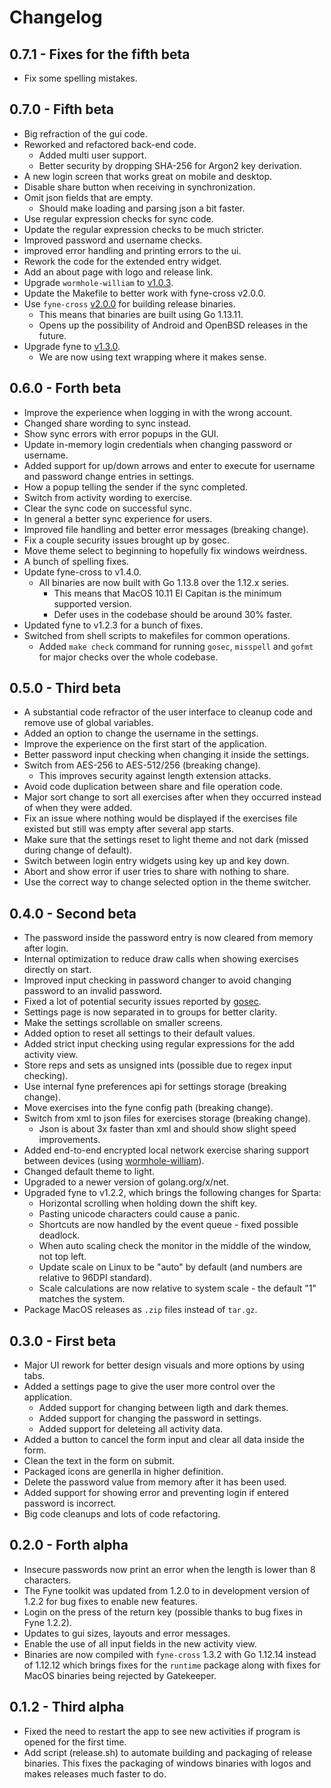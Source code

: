 # Changelog

## 0.7.1 - Fixes for the fifth beta
- Fix some spelling mistakes.

## 0.7.0 - Fifth beta

- Big refraction of the gui code.
- Reworked and refactored back-end code.
  - Added multi user support.
  - Better security by dropping SHA-256 for Argon2 key derivation.
- A new login screen that works great on mobile and desktop.
- Disable share button when receiving in synchronization.
- Omit json fields that are empty.
  - Should make loading and parsing json a bit faster.
- Use regular expression checks for sync code.
- Update the regular expression checks to be much stricter.
- Improved password and username checks.
- improved error handling and printing errors to the ui.
- Rework the code for the extended entry widget.
- Add an about page with logo and release link.
- Upgrade `wormhole-william` to [v1.0.3](https://github.com/psanford/wormhole-william/releases/tag/v1.0.3).
- Update the Makefile to better work with fyne-cross v2.0.0.
- Use `fyne-cross` [v2.0.0](https://github.com/lucor/fyne-cross/releases/tag/v2.0.0) for building release binaries.
  - This means that binaries are built using Go 1.13.11.
  - Opens up the possibility of Android and OpenBSD releases in the future.
- Upgrade fyne to [v1.3.0](https://github.com/fyne-io/fyne/releases/tag/v1.3.0).
  - We are now using text wrapping where it makes sense.

## 0.6.0 - Forth beta
- Improve the experience when logging in with the wrong account.
- Changed share wording to sync instead.
- Show sync errors with error popups in the GUI.
- Update in-memory login credentials when changing password or username.
- Added support for up/down arrows and enter to execute for username and password change entries in settings.
- How a popup telling the sender if the sync completed.
- Switch from activity wording to exercise.
- Clear the sync code on successful sync.
- In general a better sync experience for users.
- Improved file handling and better error messages (breaking change).
- Fix a couple security issues brought up by gosec.
- Move theme select to beginning to hopefully fix windows weirdness.
- A bunch of spelling fixes.
- Update fyne-cross to v1.4.0.
  - All binaries are now built with Go 1.13.8 over the 1.12.x series.
    - This means that MacOS 10.11 El Capitan is the minimum supported version.
    - Defer uses in the codebase should be around 30% faster.
- Updated fyne to v1.2.3 for a bunch of fixes.
- Switched from shell scripts to makefiles for common operations.
  - Added `make check` command for running `gosec`, `misspell` and `gofmt` for major checks over the whole codebase.

## 0.5.0 - Third beta
- A substantial code refractor of the user interface to cleanup code and remove use of global variables.
- Added an option to change the username in the settings.
- Improve the experience on the first start of the application.
- Better password input checking when changing it inside the settings.
- Switch from AES-256 to AES-512/256 (breaking change).
  - This improves security against length extension attacks.
- Avoid code duplication between share and file operation code.
- Major sort change to sort all exercises after when they occurred instead of when they were added.
- Fix an issue where nothing would be displayed if the exercises file existed but still was empty after several app starts.
- Make sure that the settings reset to light theme and not dark (missed during change of default).
- Switch between login entry widgets using key up and key down.
- Abort and show error if user tries to share with nothing to share.
- Use the correct way to change selected option in the theme switcher.

## 0.4.0 - Second beta
- The password inside the password entry is now cleared from memory after login.
- Internal optimization to reduce draw calls when showing exercises directly on start.
- Improved input checking in password changer to avoid changing password to an invalid password.
- Fixed a lot of potential security issues reported by [gosec](https://github.com/securego/gosec).
- Settings page is now separated in to groups for better clarity.
- Make the settings scrollable on smaller screens.
- Added option to reset all settings to their default values.
- Added strict input checking using regular expressions for the add activity view.
- Store reps and sets as unsigned ints (possible due to regex input checking).
- Use internal fyne preferences api for settings storage (breaking change).
- Move exercises into the fyne config path (breaking change).
- Switch from xml to json files for exercises storage (breaking change).
  - Json is about 3x faster than xml and should show slight speed improvements.
- Added end-to-end encrypted local network exercise sharing support between devices (using [wormhole-william](https://github.com/psanford/wormhole-william)).
- Changed default theme to light.
- Upgraded to a newer version of golang.org/x/net.
- Upgraded fyne to v1.2.2, which brings the following changes for Sparta:
  - Horizontal scrolling when holding down the shift key.
  - Pasting unicode characters could cause a panic.
  - Shortcuts are now handled by the event queue - fixed possible deadlock.
  - When auto scaling check the monitor in the middle of the window, not top left.
  - Update scale on Linux to be "auto" by default (and numbers are relative to 96DPI standard).
  - Scale calculations are now relative to system scale - the default "1" matches the system.
- Package MacOS releases as `.zip` files instead of `tar.gz`.


## 0.3.0 - First beta
- Major UI rework for better design visuals and more options by using tabs.
- Added a settings page to give the user more control over the application.
  - Added support for changing between ligth and dark themes.
  - Added support for changing the password in settings.
  - Added support for deleteing all activity data.
- Added a button to cancel the form input and clear all data inside the form.
- Clean the text in the form on submit.
- Packaged icons are generlla in higher definition.
- Delete the password value from memory after it has been used.
- Added support for showing error and preventing login if entered password is incorrect.
- Big code cleanups and lots of code refactoring. 

## 0.2.0 - Forth alpha
- Insecure passwords now print an error when the length is lower than 8 characters.
- The Fyne toolkit was updated from 1.2.0 to in development version of 1.2.2 for bug fixes to enable new features.
- Login on the press of the return key (possible thanks to bug fixes in Fyne 1.2.2).
- Updates to gui sizes, layouts and error messages.
- Enable the use of all input fields in the new activity view.
- Binaries are now compiled with `fyne-cross` 1.3.2 with Go 1.12.14 instead of 1.12.12 which brings fixes for the `runtime` package along with fixes for MacOS binaries being rejected by Gatekeeper.

## 0.1.2 - Third alpha
- Fixed the need to restart the app to see new activities if program is opened for the first time.
- Add script (release.sh) to automate building and packaging of release binaries. This fixes the packaging of windows binaries with logos and makes releases much faster to do.

